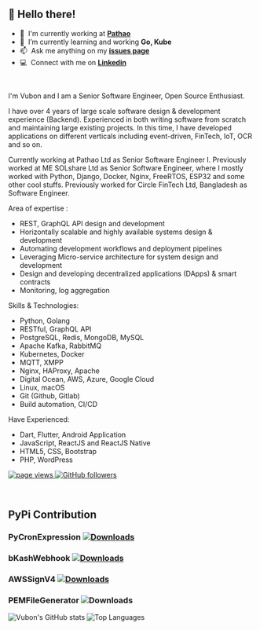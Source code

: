 ## :wave: Hello there!

- :office: &nbsp;I'm currently working at **[Pathao](https://pathao.com/?lang=en)**
- :seedling: &nbsp;I’m currently learning and working **Go, Kube**
- :mailbox: &nbsp;Ask me anything on my **[issues page](https://github.com/vubon/vubon/issues)**
- :computer: &nbsp;Connect with me on **[Linkedin](https://www.linkedin.com/in/vubon-roy-18a25990/)**
<br/>
<p> I'm Vubon and I am a Senior Software Engineer, Open Source Enthusiast.</p>

<p>I have over 4 years of large scale software design & development experience (Backend). Experienced in both writing software from scratch and maintaining large existing projects. In this time, I have developed applications on different verticals including event-driven, FinTech, IoT, OCR and so on. </p>

<p>Currently working at Pathao Ltd as Senior Software Engineer I. Previously worked at ME SOLshare Ltd as Senior Software Engineer, where I mostly worked with Python, Django, Docker, Nginx, FreeRTOS, ESP32 and some other cool stuffs. Previously worked for Circle FinTech Ltd, Bangladesh as Software Engineer.</p>

Area of expertise :
- REST, GraphQL API design and development
- Horizontally scalable and highly available systems design & development
- Automating development workflows and deployment pipelines
- Leveraging Micro-service architecture for system design and development
- Design and developing decentralized applications (DApps) & smart contracts
- Monitoring, log aggregation

Skills & Technologies:
- Python, Golang
- RESTful, GraphQL API
- PostgreSQL, Redis, MongoDB, MySQL
- Apache Kafka, RabbitMQ
- Kubernetes, Docker
- MQTT, XMPP
- Nginx, HAProxy, Apache
- Digital Ocean, AWS, Azure, Google Cloud
- Linux, macOS
- Git (Github, Gitlab)
- Build automation, CI/CD

Have Experienced:
- Dart, Flutter, Android Application
- JavaScript, ReactJS and ReactJS Native
- HTML5, CSS, Bootstrap
- PHP, WordPress

<p align="left">
  <a href="https://github.com/vubon/vubon">
    <img src="https://komarev.com/ghpvc/?username=vubon" alt="page views" />
  </a>
  <a href="https://github.com/vubon?tab=followers">
    <img alt="GitHub followers" src="https://img.shields.io/github/followers/vubon?color=green&logo=github">
  </a>
</p>
<br/>

## PyPi Contribution 

### PyCronExpression [![Downloads](https://pepy.tech/badge/pycronexpression)](https://pepy.tech/project/pycronexpression) <br/>
### bKashWebhook [![Downloads](https://pepy.tech/badge/bkashwebhook)](https://pepy.tech/project/bkashwebhook)<br/>
### AWSSignV4 [![Downloads](https://pepy.tech/badge/awssignv4)](https://pepy.tech/project/awssignv4) <br/>
### PEMFileGenerator ![Downloads](https://static.pepy.tech/personalized-badge/pemfilegenerator?period=total&units=none&left_color=brightgreen&right_color=blue&left_text=Downloads)<br/>

![Vubon's GitHub stats](https://github-readme-stats.vercel.app/api?username=vubon&hide=issues&layout=compact)
![Top Languages](https://github-readme-stats.vercel.app/api/top-langs/?username=vubon&layout=compact)


<!--
**vubon/vubon** is a ✨ _special_ ✨ repository because its `README.md` (this file) appears on your GitHub profile.

Here are some ideas to get you started:

- 🔭 I’m currently working on ...
- 🌱 I’m currently learning ...
- 👯 I’m looking to collaborate on ...
- 🤔 I’m looking for help with ...
- 💬 Ask me about ...
- 📫 How to reach me: ...
- 😄 Pronouns: ...
- ⚡ Fun fact: ...
-->
